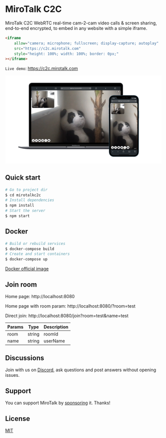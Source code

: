 # MiroTalk C2C

MiroTalk C2C WebRTC real-time cam-2-cam video calls & screen sharing, end-to-end encrypted, to embed in any website with a simple iframe.

```html
<iframe
    allow="camera; microphone; fullscreen; display-capture; autoplay"
    src="https://c2c.mirotalk.com"
    style="height: 100%; width: 100%; border: 0px;"
></iframe>
```

`Live demo`: https://c2c.mirotalk.com

![mirotalkc2c](./frontend/images/ui.png)

## Quick start

```bash
# Go to project dir
$ cd mirotalkc2c
# Install dependencies
$ npm install
# Start the server
$ npm start
```

## Docker

```bash
# Build or rebuild services
$ docker-compose build
# Create and start containers
$ docker-compose up
```

[Docker official image](https://hub.docker.com/r/mirotalk/c2c)

## Join room

Home page: http://localhost:8080

Home page with room param: http://localhost:8080/?room=test

Direct join: http://localhost:8080/join?room=test&name=test

| Params | Type   | Description |
| ------ | ------ | ----------- |
| room   | string | roomId      |
| name   | string | userName    |

## Discussions

Join with us on [Discord](https://discord.gg/rgGYfeYW3N), ask questions and post answers without opening issues.

## Support

You can support MiroTalk by [sponsoring](https://github.com/sponsors/miroslavpejic85) it. Thanks!

## License

[MIT](./LICENSE)

